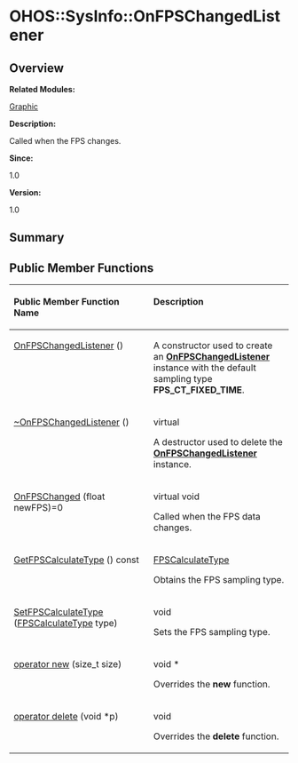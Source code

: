 # OHOS::SysInfo::OnFPSChangedListener<a name="EN-US_TOPIC_0000001055039550"></a>

## **Overview**<a name="section692633069093535"></a>

**Related Modules:**

[Graphic](graphic.md)

**Description:**

Called when the FPS changes. 

**Since:**

1.0

**Version:**

1.0

## **Summary**<a name="section1145127675093535"></a>

## Public Member Functions<a name="pub-methods"></a>

<a name="table1886914788093535"></a>
<table><thead align="left"><tr id="row845036221093535"><th class="cellrowborder" valign="top" width="50%" id="mcps1.1.3.1.1"><p id="p158451976093535"><a name="p158451976093535"></a><a name="p158451976093535"></a>Public Member Function Name</p>
</th>
<th class="cellrowborder" valign="top" width="50%" id="mcps1.1.3.1.2"><p id="p901548037093535"><a name="p901548037093535"></a><a name="p901548037093535"></a>Description</p>
</th>
</tr>
</thead>
<tbody><tr id="row858208674093535"><td class="cellrowborder" valign="top" width="50%" headers="mcps1.1.3.1.1 "><p id="p1096460983093535"><a name="p1096460983093535"></a><a name="p1096460983093535"></a><a href="graphic.md#ga3e24fe52ec7c4bf9fc9f5703982b3568">OnFPSChangedListener</a> ()</p>
</td>
<td class="cellrowborder" valign="top" width="50%" headers="mcps1.1.3.1.2 "><p id="p1092367368093535"><a name="p1092367368093535"></a><a name="p1092367368093535"></a> </p>
<p id="p2012714601093535"><a name="p2012714601093535"></a><a name="p2012714601093535"></a>A constructor used to create an <strong id="b1745615143093535"><a name="b1745615143093535"></a><a name="b1745615143093535"></a><a href="ohos-sysinfo-onfpschangedlistener.md">OnFPSChangedListener</a></strong> instance with the default sampling type <strong id="b1837024129093535"><a name="b1837024129093535"></a><a name="b1837024129093535"></a>FPS_CT_FIXED_TIME</strong>. </p>
</td>
</tr>
<tr id="row1579502026093535"><td class="cellrowborder" valign="top" width="50%" headers="mcps1.1.3.1.1 "><p id="p1922183064093535"><a name="p1922183064093535"></a><a name="p1922183064093535"></a><a href="graphic.md#ga4e103243c2fd1e2e5206262280f1b80c">~OnFPSChangedListener</a> ()</p>
</td>
<td class="cellrowborder" valign="top" width="50%" headers="mcps1.1.3.1.2 "><p id="p1619856370093535"><a name="p1619856370093535"></a><a name="p1619856370093535"></a>virtual </p>
<p id="p1678132466093535"><a name="p1678132466093535"></a><a name="p1678132466093535"></a>A destructor used to delete the <strong id="b181102574093535"><a name="b181102574093535"></a><a name="b181102574093535"></a><a href="ohos-sysinfo-onfpschangedlistener.md">OnFPSChangedListener</a></strong> instance. </p>
</td>
</tr>
<tr id="row1114008424093535"><td class="cellrowborder" valign="top" width="50%" headers="mcps1.1.3.1.1 "><p id="p723517007093535"><a name="p723517007093535"></a><a name="p723517007093535"></a><a href="graphic.md#ga82a8426a18e30ff3e9d4d388c53b4af5">OnFPSChanged</a> (float newFPS)=0</p>
</td>
<td class="cellrowborder" valign="top" width="50%" headers="mcps1.1.3.1.2 "><p id="p1553563098093535"><a name="p1553563098093535"></a><a name="p1553563098093535"></a>virtual void </p>
<p id="p714626626093535"><a name="p714626626093535"></a><a name="p714626626093535"></a>Called when the FPS data changes. </p>
</td>
</tr>
<tr id="row1076500290093535"><td class="cellrowborder" valign="top" width="50%" headers="mcps1.1.3.1.1 "><p id="p507105733093535"><a name="p507105733093535"></a><a name="p507105733093535"></a><a href="graphic.md#gaf7c8d9a4d44cee2001ad0cd40c827c47">GetFPSCalculateType</a> () const</p>
</td>
<td class="cellrowborder" valign="top" width="50%" headers="mcps1.1.3.1.2 "><p id="p257649393093535"><a name="p257649393093535"></a><a name="p257649393093535"></a><a href="graphic.md#ga75d850e3abff6c2f617b689a0cb9a3d1">FPSCalculateType</a> </p>
<p id="p1582454546093535"><a name="p1582454546093535"></a><a name="p1582454546093535"></a>Obtains the FPS sampling type. </p>
</td>
</tr>
<tr id="row1870625374093535"><td class="cellrowborder" valign="top" width="50%" headers="mcps1.1.3.1.1 "><p id="p2085530641093535"><a name="p2085530641093535"></a><a name="p2085530641093535"></a><a href="graphic.md#ga5eb3d62fce38f8d2fcf2a0a4560a3640">SetFPSCalculateType</a> (<a href="graphic.md#ga75d850e3abff6c2f617b689a0cb9a3d1">FPSCalculateType</a> type)</p>
</td>
<td class="cellrowborder" valign="top" width="50%" headers="mcps1.1.3.1.2 "><p id="p1133508010093535"><a name="p1133508010093535"></a><a name="p1133508010093535"></a>void </p>
<p id="p209885880093535"><a name="p209885880093535"></a><a name="p209885880093535"></a>Sets the FPS sampling type. </p>
</td>
</tr>
<tr id="row1478581587093535"><td class="cellrowborder" valign="top" width="50%" headers="mcps1.1.3.1.1 "><p id="p14682191093535"><a name="p14682191093535"></a><a name="p14682191093535"></a><a href="graphic.md#ga4854963aa969ee20a6cd174a70f5cd23">operator new</a> (size_t size)</p>
</td>
<td class="cellrowborder" valign="top" width="50%" headers="mcps1.1.3.1.2 "><p id="p775889343093535"><a name="p775889343093535"></a><a name="p775889343093535"></a>void * </p>
<p id="p484228765093535"><a name="p484228765093535"></a><a name="p484228765093535"></a>Overrides the <strong id="b1933010170093535"><a name="b1933010170093535"></a><a name="b1933010170093535"></a>new</strong> function. </p>
</td>
</tr>
<tr id="row1905962254093535"><td class="cellrowborder" valign="top" width="50%" headers="mcps1.1.3.1.1 "><p id="p250537572093535"><a name="p250537572093535"></a><a name="p250537572093535"></a><a href="graphic.md#gadf1997a0f56ac2b220e7f0f8e8e0a6ef">operator delete</a> (void *p)</p>
</td>
<td class="cellrowborder" valign="top" width="50%" headers="mcps1.1.3.1.2 "><p id="p250579708093535"><a name="p250579708093535"></a><a name="p250579708093535"></a>void </p>
<p id="p550106398093535"><a name="p550106398093535"></a><a name="p550106398093535"></a>Overrides the <strong id="b30911395093535"><a name="b30911395093535"></a><a name="b30911395093535"></a>delete</strong> function. </p>
</td>
</tr>
</tbody>
</table>

